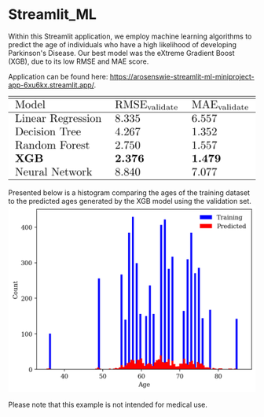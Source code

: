 # Streamlit_ML
Within this Streamlit application, we employ machine learning algorithms to predict the age of individuals who have a high likelihood of developing Parkinson's Disease. Our best model was the eXtreme Gradient Boost (XGB), due to its low RMSE and MAE score.

Application can be found here: https://arosenswie-streamlit-ml-miniproject-app-6xu6kx.streamlit.app/.

![Models](images/table_converter.pdf.png)

Presented below is a histogram comparing the ages of the training dataset to the predicted ages generated by the XGB model using the validation set.
![Models](images/hist.png)

Please note that this example is not intended for medical use.
